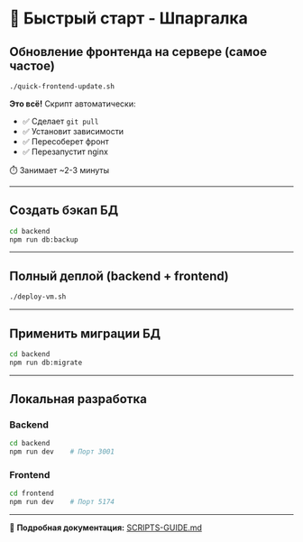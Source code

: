 # 🚀 Быстрый старт - Шпаргалка

## Обновление фронтенда на сервере (самое частое)

```bash
./quick-frontend-update.sh
```

**Это всё!** Скрипт автоматически:
- ✅ Сделает `git pull`
- ✅ Установит зависимости
- ✅ Пересоберет фронт
- ✅ Перезапустит nginx

⏱️ Занимает ~2-3 минуты

---

## Создать бэкап БД

```bash
cd backend
npm run db:backup
```

---

## Полный деплой (backend + frontend)

```bash
./deploy-vm.sh
```

---

## Применить миграции БД

```bash
cd backend
npm run db:migrate
```

---

## Локальная разработка

### Backend
```bash
cd backend
npm run dev    # Порт 3001
```

### Frontend
```bash
cd frontend
npm run dev    # Порт 5174
```

---

📖 **Подробная документация:** [SCRIPTS-GUIDE.md](SCRIPTS-GUIDE.md)
